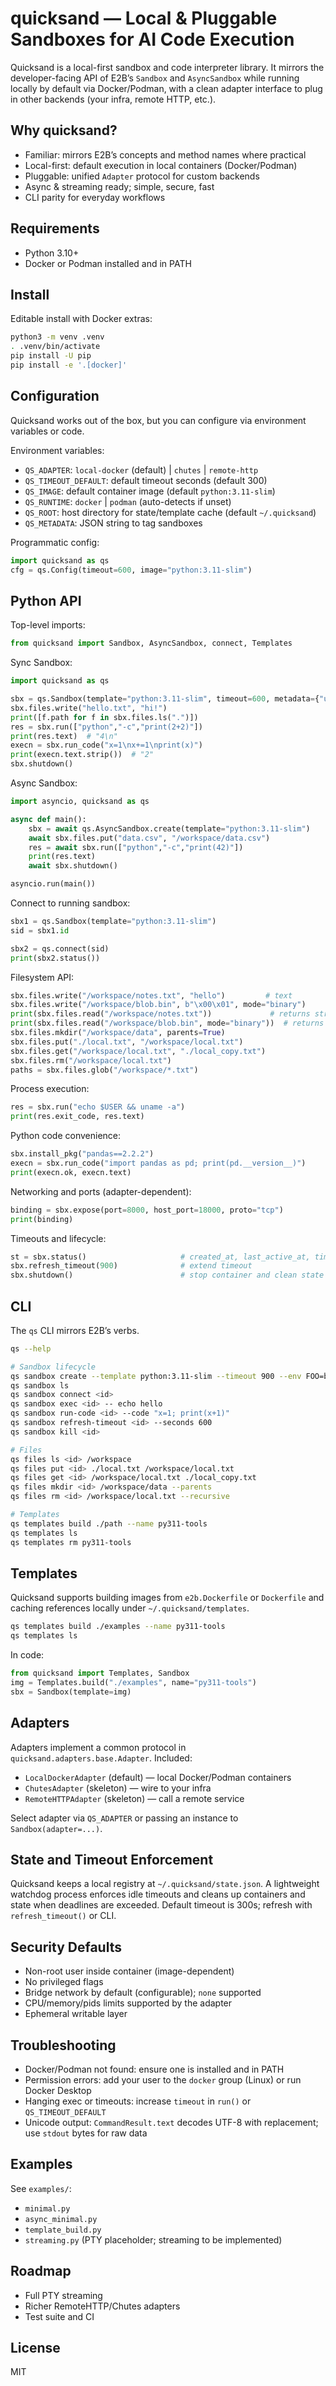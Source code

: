 quicksand — Local & Pluggable Sandboxes for AI Code Execution
=============================================================

Quicksand is a local-first sandbox and code interpreter library. It mirrors the developer-facing API of E2B’s `Sandbox` and `AsyncSandbox` while running locally by default via Docker/Podman, with a clean adapter interface to plug in other backends (your infra, remote HTTP, etc.).

Why quicksand?
--------------

- Familiar: mirrors E2B’s concepts and method names where practical
- Local-first: default execution in local containers (Docker/Podman)
- Pluggable: unified `Adapter` protocol for custom backends
- Async & streaming ready; simple, secure, fast
- CLI parity for everyday workflows

Requirements
------------

- Python 3.10+
- Docker or Podman installed and in PATH

Install
-------

Editable install with Docker extras:

```bash
python3 -m venv .venv
. .venv/bin/activate
pip install -U pip
pip install -e '.[docker]'
```

Configuration
-------------

Quicksand works out of the box, but you can configure via environment variables or code.

Environment variables:

- `QS_ADAPTER`: `local-docker` (default) | `chutes` | `remote-http`
- `QS_TIMEOUT_DEFAULT`: default timeout seconds (default 300)
- `QS_IMAGE`: default container image (default `python:3.11-slim`)
- `QS_RUNTIME`: `docker` | `podman` (auto-detects if unset)
- `QS_ROOT`: host directory for state/template cache (default `~/.quicksand`)
- `QS_METADATA`: JSON string to tag sandboxes

Programmatic config:

```python
import quicksand as qs
cfg = qs.Config(timeout=600, image="python:3.11-slim")
```

Python API
----------

Top-level imports:

```python
from quicksand import Sandbox, AsyncSandbox, connect, Templates
```

Sync Sandbox:

```python
import quicksand as qs

sbx = qs.Sandbox(template="python:3.11-slim", timeout=600, metadata={"user":"alice"})
sbx.files.write("hello.txt", "hi!")
print([f.path for f in sbx.files.ls(".")])
res = sbx.run(["python","-c","print(2+2)"])
print(res.text)  # "4\n"
execn = sbx.run_code("x=1\nx+=1\nprint(x)")
print(execn.text.strip())  # "2"
sbx.shutdown()
```

Async Sandbox:

```python
import asyncio, quicksand as qs

async def main():
    sbx = await qs.AsyncSandbox.create(template="python:3.11-slim")
    await sbx.files.put("data.csv", "/workspace/data.csv")
    res = await sbx.run(["python","-c","print(42)"])
    print(res.text)
    await sbx.shutdown()

asyncio.run(main())
```

Connect to running sandbox:

```python
sbx1 = qs.Sandbox(template="python:3.11-slim")
sid = sbx1.id

sbx2 = qs.connect(sid)
print(sbx2.status())
```

Filesystem API:

```python
sbx.files.write("/workspace/notes.txt", "hello")         # text
sbx.files.write("/workspace/blob.bin", b"\x00\x01", mode="binary")
print(sbx.files.read("/workspace/notes.txt"))             # returns str
print(sbx.files.read("/workspace/blob.bin", mode="binary"))  # returns bytes
sbx.files.mkdir("/workspace/data", parents=True)
sbx.files.put("./local.txt", "/workspace/local.txt")
sbx.files.get("/workspace/local.txt", "./local_copy.txt")
sbx.files.rm("/workspace/local.txt")
paths = sbx.files.glob("/workspace/*.txt")
```

Process execution:

```python
res = sbx.run("echo $USER && uname -a")
print(res.exit_code, res.text)
```

Python code convenience:

```python
sbx.install_pkg("pandas==2.2.2")
execn = sbx.run_code("import pandas as pd; print(pd.__version__)")
print(execn.ok, execn.text)
```

Networking and ports (adapter-dependent):

```python
binding = sbx.expose(port=8000, host_port=18000, proto="tcp")
print(binding)
```

Timeouts and lifecycle:

```python
st = sbx.status()                     # created_at, last_active_at, timeout_at
sbx.refresh_timeout(900)              # extend timeout
sbx.shutdown()                        # stop container and clean state
```

CLI
---

The `qs` CLI mirrors E2B’s verbs.

```bash
qs --help

# Sandbox lifecycle
qs sandbox create --template python:3.11-slim --timeout 900 --env FOO=bar --env BAZ=qux
qs sandbox ls
qs sandbox connect <id>
qs sandbox exec <id> -- echo hello
qs sandbox run-code <id> --code "x=1; print(x+1)"
qs sandbox refresh-timeout <id> --seconds 600
qs sandbox kill <id>

# Files
qs files ls <id> /workspace
qs files put <id> ./local.txt /workspace/local.txt
qs files get <id> /workspace/local.txt ./local_copy.txt
qs files mkdir <id> /workspace/data --parents
qs files rm <id> /workspace/local.txt --recursive

# Templates
qs templates build ./path --name py311-tools
qs templates ls
qs templates rm py311-tools
```

Templates
---------

Quicksand supports building images from `e2b.Dockerfile` or `Dockerfile` and caching references locally under `~/.quicksand/templates`.

```bash
qs templates build ./examples --name py311-tools
qs templates ls
```

In code:

```python
from quicksand import Templates, Sandbox
img = Templates.build("./examples", name="py311-tools")
sbx = Sandbox(template=img)
```

Adapters
--------

Adapters implement a common protocol in `quicksand.adapters.base.Adapter`. Included:

- `LocalDockerAdapter` (default) — local Docker/Podman containers
- `ChutesAdapter` (skeleton) — wire to your infra
- `RemoteHTTPAdapter` (skeleton) — call a remote service

Select adapter via `QS_ADAPTER` or passing an instance to `Sandbox(adapter=...)`.

State and Timeout Enforcement
-----------------------------

Quicksand keeps a local registry at `~/.quicksand/state.json`. A lightweight watchdog process enforces idle timeouts and cleans up containers and state when deadlines are exceeded. Default timeout is 300s; refresh with `refresh_timeout()` or CLI.

Security Defaults
-----------------

- Non-root user inside container (image-dependent)
- No privileged flags
- Bridge network by default (configurable); `none` supported
- CPU/memory/pids limits supported by the adapter
- Ephemeral writable layer

Troubleshooting
---------------

- Docker/Podman not found: ensure one is installed and in PATH
- Permission errors: add your user to the `docker` group (Linux) or run Docker Desktop
- Hanging exec or timeouts: increase `timeout` in `run()` or `QS_TIMEOUT_DEFAULT`
- Unicode output: `CommandResult.text` decodes UTF-8 with replacement; use `stdout` bytes for raw data

Examples
--------

See `examples/`:

- `minimal.py`
- `async_minimal.py`
- `template_build.py`
- `streaming.py` (PTY placeholder; streaming to be implemented)

Roadmap
-------

- Full PTY streaming
- Richer RemoteHTTP/Chutes adapters
- Test suite and CI

License
-------

MIT


